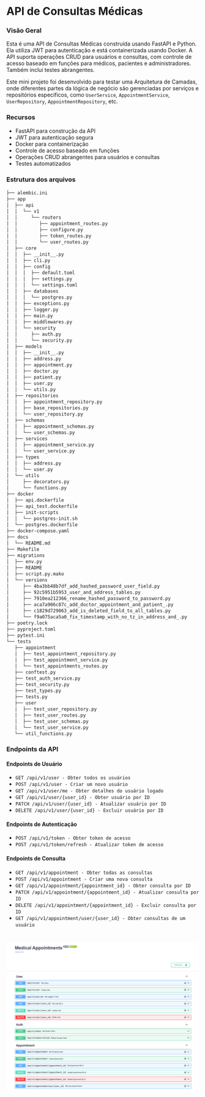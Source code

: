 # API de Consultas Médicas
### Visão Geral
Esta é uma API de Consultas Médicas construída usando FastAPI e Python. Ela utiliza JWT para autenticação e está containerizada usando Docker. A API suporta operações CRUD para usuários e consultas, com controle de acesso baseado em funções para médicos, pacientes e administradores. Também inclui testes abrangentes.

Este mini projeto foi desenvolvido para testar uma Arquitetura de Camadas, onde diferentes partes da lógica de negócio são gerenciadas por serviços e repositórios específicos, como `UserService`, `AppointmentService`, `UserRepository`,  `AppointmentRepository`, etc.

### Recursos
- FastAPI para construção da API
- JWT para autenticação segura
- Docker para containerização
- Controle de acesso baseado em funções
- Operações CRUD abrangentes para usuários e consultas
- Testes automatizados

### Estrutura dos arquivos
```
├── alembic.ini
├── app
│  ├── api
│  │  └── v1
│  │     └── routers
│  │        ├── appointment_routes.py
│  │        ├── configure.py
│  │        ├── token_routes.py
│  │        └── user_routes.py
│  ├── core
│  │  ├── __init__.py
│  │  ├── cli.py
│  │  ├── config
│  │  │  ├── default.toml
│  │  │  ├── settings.py
│  │  │  └── settings.toml
│  │  ├── databases
│  │  │  └── postgres.py
│  │  ├── exceptions.py
│  │  ├── logger.py
│  │  ├── main.py
│  │  ├── middlewares.py
│  │  └── security
│  │     ├── auth.py
│  │     └── security.py
│  ├── models
│  │  ├── __init__.py
│  │  ├── address.py
│  │  ├── appointment.py
│  │  ├── doctor.py
│  │  ├── patient.py
│  │  ├── user.py
│  │  └── utils.py
│  ├── repositories
│  │  ├── appointment_repository.py
│  │  ├── base_repositories.py
│  │  └── user_repository.py
│  ├── schemas
│  │  ├── appointment_schemas.py
│  │  └── user_schemas.py
│  ├── services
│  │  ├── appointment_service.py
│  │  └── user_service.py
│  ├── types
│  │  ├── address.py
│  │  └── user.py
│  └── utils
│     ├── decorators.py
│     └── functions.py
├── docker
│  ├── api.dockerfile
│  ├── api_test.dockerfile
│  ├── init-scripts
│  │  └── postgres-init.sh
│  └── postgres.dockerfile
├── docker-compose.yaml
├── docs
│  └── README.md
├── Makefile
├── migrations
│  ├── env.py
│  ├── README
│  ├── script.py.mako
│  └── versions
│     ├── 4ba3bb48b7df_add_hashed_password_user_field.py
│     ├── 92c5951b5953_user_and_address_tables.py
│     ├── 7910ea212366_rename_hashed_password_to_password.py
│     ├── aca7a906c87c_add_doctor_appointment_and_patient_.py
│     ├── c1829d729063_add_is_deleted_field_to_all_tables.py
│     └── f9a075aca5a0_fix_timestamp_with_no_tz_in_address_and_.py
├── poetry.lock
├── pyproject.toml
├── pytest.ini
└── tests
   ├── appointment
   │  ├── test_appointment_repository.py
   │  ├── test_appointment_service.py
   │  └── test_appointments_routes.py
   ├── conftest.py
   ├── test_auth_service.py
   ├── test_security.py
   ├── test_types.py
   ├── tests.py
   ├── user
   │  ├── test_user_repository.py
   │  ├── test_user_routes.py
   │  ├── test_user_schemas.py
   │  └── test_user_service.py
   └── util_functions.py
```


### Endpoints da API
#### Endpoints de Usuário
- `GET /api/v1/user - Obter todos os usuários`
- `POST /api/v1/user - Criar um novo usuário`
- `GET /api/v1/user/me - Obter detalhes do usuário logado`
- `GET /api/v1/user/{user_id} - Obter usuário por ID`
- `PATCH /api/v1/user/{user_id} - Atualizar usuário por ID`
- `DELETE /api/v1/user/{user_id} - Excluir usuário por ID`
#### Endpoints de Autenticação
- `POST /api/v1/token - Obter token de acesso`
- `POST /api/v1/token/refresh - Atualizar token de acesso`
#### Endpoints de Consulta
- `GET /api/v1/appointment - Obter todas as consultas`
- `POST /api/v1/appointment - Criar uma nova consulta`
- `GET /api/v1/appointment/{appointment_id} - Obter consulta por ID`
- `PATCH /api/v1/appointment/{appointment_id} - Atualizar consulta por ID`
- `DELETE /api/v1/appointment/{appointment_id} - Excluir consulta por ID`
- `GET /api/v1/appointment/user/{user_id} - Obter consultas de um usuário`
# 
![Rotas da api](https://github.com/andrelopes-code/medical-api/blob/main/docs/docs.png?raw=true)
